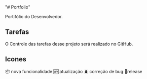 "# Portfolio"  

Portifólio do Desenvolvedor.

## Tarefas

O Controle das tarefas desse projeto será realizado no GitHub.
## Icones

:package: nova funcionalidade
:up: atualização
:beetle: correção de bug
:checkered_flag:release
